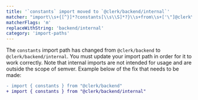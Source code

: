 ```yaml
---
title: '`constants` import moved to `@clerk/backend/internal`'
matcher: "import\\s+{[^}]*?constants[\\s\\S]*?}\\s+from\\s+['\"]@clerk\\/(backend)(?!\/internal)['\"]"
matcherFlags: 'm'
replaceWithString: 'backend/internal'
category: 'import-paths'
---
```


The `constants` import path has changed from `@clerk/backend` to `@clerk/backend/internal`. You must update your import path in order for it to work correctly. Note that internal imports are not intended for usage and are outside the scope of semver. Example below of the fix that needs to be made:

```diff
- import { constants } from "@clerk/backend"
+ import { constants } from "@clerk/backend/internal"
```
